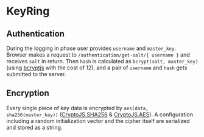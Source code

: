 # KeyRing

## Authentication

During the logging in phase user provides `username` and `master_key`. Browser
makes a request to `/authentication/get-salt/{ username }` and receives `salt`
in return. Then `hash` is calculated as `bcrypt(salt, master_key)` (using
[bcryptjs](https://github.com/dcodeIO/bcrypt.js) with the cost of 12), and a
pair of `username` and `hash` gets submitted to the server.

## Encryption

Every single piece of key data is encrypted by `aes(data, sha256(master_key))`
([CryptoJS.SHA256](https://github.com/brix/crypto-js/blob/develop/src/sha256.js)
 & [CryptoJS.AES](https://github.com/brix/crypto-js/blob/develop/src/aes.js)).
A configuration including a random initialization vector and the cipher itself
are serialized and stored as a string.
